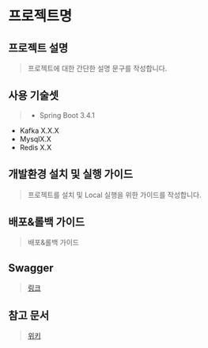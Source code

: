 # 프로젝트명 

## 프로젝트 설명
> 프로젝트에 대한 간단한 설명 문구를 작성합니다.

## 사용 기술셋
> * Spring Boot 3.4.1
  * Kafka X.X.X
  * MysqlX.X
  * Redis X.X 
  

## 개발환경 설치 및 실행 가이드
> 프로젝트를 설치 및 Local 실행을 위한 가이드를 작성합니다.

## 배포&롤백 가이드
> 배포&롤백 가이드 

## Swagger 
> [링크](http://www.naver.com)

## 참고 문서
> [위키](https://www.naver.com)
